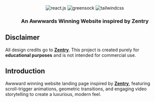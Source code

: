 <div align="center">
  

  <div>
    <img src="https://img.shields.io/badge/-React_JS-black?style=for-the-badge&logoColor=white&logo=react&color=61DAFB" alt="react.js" />
    <img src="https://img.shields.io/badge/-GSAP-black?style=for-the-badge&logoColor=white&logo=greensock&color=88CE02" alt="greensock" />
    <img src="https://img.shields.io/badge/-Tailwind_CSS-black?style=for-the-badge&logoColor=white&logo=tailwindcss&color=06B6D4" alt="tailwindcss" />
  </div>

  <h3 align="center">An Awwwards Winning Website inspired by Zentry</h3>
</div>


## Disclaimer

All design credits go to **[Zentry](https://zentry.com/)**. This project is created purely for **educational purposes** and is not intended for commercial use.





## Introduction

Awwward winning website landing page inspired by **[Zentry](https://zentry.com/)**, featuring scroll-trigger animations, geometric transitions, and engaging video storytelling to create a luxurious, modern feel.



